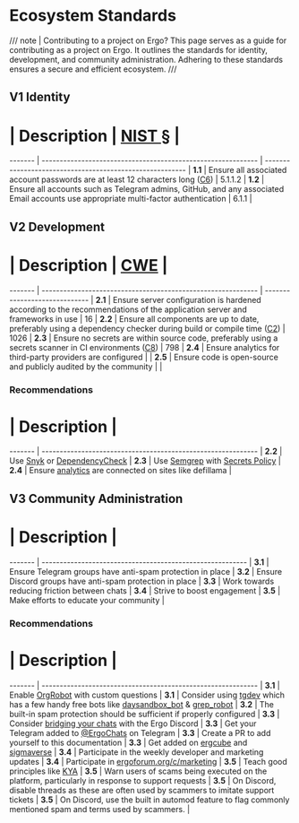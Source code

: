 # Ecosystem Standards

/// note | Contributing to a project on Ergo?
This page serves as a guide for contributing as a project on Ergo. It outlines the standards for identity, development, and community administration. Adhering to these standards ensures a secure and efficient ecosystem.
///

## V1 Identity 

 #       | Description                                                  | [NIST §](https://pages.nist.gov/800-63-3/sp800-63b.html) |
 ------- | ------------------------------------------------------------ | -------------------------------------------------------- |
 **1.1** | Ensure all associated account passwords are at least 12 characters long ([C6](https://owasp.org/www-project-proactive-controls/#div-numbering)) | 5.1.1.2                                                  |
 **1.2** | Ensure all accounts such as Telegram admins, GitHub, and any associated Email accounts use appropriate multi-factor authentication | 6.1.1                                                    |

## V2 Development

 #       | Description                                                  | [CWE](https://cwe.mitre.org/) |
 ------- | ------------------------------------------------------------ | ----------------------------- |
 **2.1** | Ensure server configuration is hardened according to the recommendations of the application server and frameworks in use | 16                            |
 **2.2** | Ensure all components are up to date, preferably using a dependency checker during build or compile time ([C2](https://owasp.org/www-project-proactive-controls/#div-numbering)) | 1026                          |
 **2.3** | Ensure no secrets are within source code, preferably using a secrets scanner in CI environments ([C8](https://owasp.org/www-project-proactive-controls/#div-numbering)) | 798                           |
 **2.4** | Ensure analytics for third-party providers are configured |                            |
 **2.5** | Ensure code is open-source and publicly audited by the community |                            |

### Recommendations

 #       | Description                                                  |
 ------- | ------------------------------------------------------------ |
 **2.2** | Use [Snyk](https://snyk.io/) or [DependencyCheck](https://github.com/jeremylong/DependencyCheck) |
 **2.3** | Use [Semgrep](https://github.com/marketplace/actions/semgrep-action) with [Secrets Policy](https://semgrep.dev/p/secrets) |
 **2.4** | Ensure [analytics](analytics.md) are connected on sites like defillama |

## V3 Community Administration

 #       | Description                                               |
 ------- | --------------------------------------------------------- |
 **3.1** | Ensure Telegram groups have anti-spam protection in place |
 **3.2** | Ensure Discord groups have anti-spam protection in place  |
 **3.3** | Work towards reducing friction between chats |
 **3.4** | Strive to boost engagement |
 **3.5** | Make efforts to educate your community |

### Recommendations

 #       | Description                                                  |
 ------- | ------------------------------------------------------------ |
 **3.1** | Enable [OrgRobot](https://tgdev.io/bot/orgrobot) with custom questions |
 **3.1** | Consider using [tgdev](https://tgdev.io/bot/orgrobot) which has a few handy free bots like [daysandbox_bot](https://tgdev.io/bot/daysandbox_bot) & [grep_robot](https://tgdev.io/bot/grep_robot) |
 **3.2** | The built-in spam protection should be sufficient if properly configured |
 **3.3** | Consider [bridging your chats](chat-bridge.md) with the Ergo Discord |
 **3.3** | Get your Telegram added to [@ErgoChats](https://t.me/Ergo_Chats) on Telegram |
 **3.3** | Create a PR to add yourself to this documentation |
 **3.3** | Get added on [ergcube](https://ergcube.com/index.php?do=static&page=socials) and [sigmaverse](https://github.com/ergoplatform/sigmaverse) |
 **3.4** | Participate in the weekly developer and marketing updates |
 **3.4** | Participate in [ergoforum.org/c/marketing](https://www.ergoforum.org/c/marketing/13) |
 **3.5** | Teach good principles like [KYA](kya.md) |
 **3.5** | Warn users of scams being executed on the platform, particularly in response to support requests |
 **3.5** | On Discord, disable threads as these are often used by scammers to imitate support tickets |
 **3.5** | On Discord, use the built in automod feature to flag commonly mentioned spam and terms used by scammers. |
 